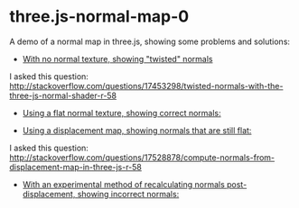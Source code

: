 three.js-normal-map-0
=====================

A demo of a normal map in three.js, showing some problems and solutions:

- [With no normal texture, showing "twisted" normals](http://meetar.github.io/three.js-normal-map-0/index.html)

I asked this question:
http://stackoverflow.com/questions/17453298/twisted-normals-with-the-three-js-normal-shader-r-58

- [Using a flat normal texture, showing correct normals:](http://meetar.github.io/three.js-normal-map-0/index2.html)

- [Using a displacement map, showing normals that are still flat:](http://meetar.github.io/three.js-normal-map-0/index3.html)

I asked this question: http://stackoverflow.com/questions/17528878/compute-normals-from-displacement-map-in-three-js-r-58

- [With an experimental method of recalculating normals post-displacement, showing incorrect normals:](http://meetar.github.io/three.js-normal-map-0/index4.html)
